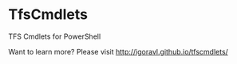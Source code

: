 TfsCmdlets
==========

TFS Cmdlets for PowerShell

Want to learn more? Please visit http://igoravl.github.io/tfscmdlets/
